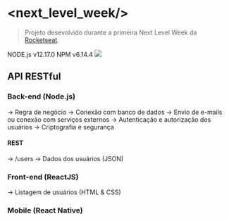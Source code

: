 # <next_level_week/>
> Projeto desevolvido durante a primeira Next Level Week da [Rocketseat](https://rocketseat.com.br/).

NODE.js v12.17.0
NPM v6.14.4
![](https://img.shields.io/badge/node.js-12.17.0-blueviolet)

## API RESTful
### Back-end (Node.js)
-> Regra de negócio
-> Conexão com banco de dados
-> Envio de e-mails ou conexão com serviços externos
-> Autenticação e autorização dos usuários
-> Criptografia e segurança

#### REST
-> /users
-> Dados dos usuários (JSON)

### Front-end (ReactJS)
-> Listagem de usuários (HTML & CSS)

### Mobile (React Native)
